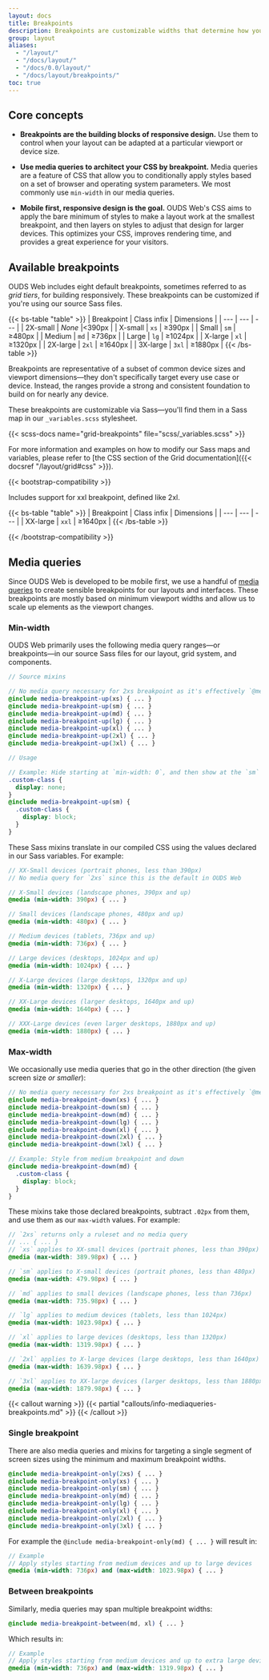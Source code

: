 ```yaml
---
layout: docs
title: Breakpoints
description: Breakpoints are customizable widths that determine how your responsive layout behaves across device or viewport sizes in OUDS Web.
group: layout
aliases:
  - "/layout/"
  - "/docs/layout/"
  - "/docs/0.0/layout/"
  - "/docs/layout/breakpoints/"
toc: true
---
```


## Core concepts

- **Breakpoints are the building blocks of responsive design.** Use them to control when your layout can be adapted at a particular viewport or device size.

- **Use media queries to architect your CSS by breakpoint.** Media queries are a feature of CSS that allow you to conditionally apply styles based on a set of browser and operating system parameters. We most commonly use `min-width` in our media queries.

- **Mobile first, responsive design is the goal.** OUDS Web's CSS aims to apply the bare minimum of styles to make a layout work at the smallest breakpoint, and then layers on styles to adjust that design for larger devices. This optimizes your CSS, improves rendering time, and provides a great experience for your visitors.

## Available breakpoints

OUDS Web includes eight default breakpoints, sometimes referred to as _grid tiers_, for building responsively. These breakpoints can be customized if you're using our source Sass files.

{{< bs-table "table" >}}
| Breakpoint | Class infix | Dimensions |
| --- | --- | --- |
| 2X-small | <em>None</em> |&lt;390px |
| X-small | `xs` | &ge;390px |
| Small | `sm` | &ge;480px |
| Medium | `md` | &ge;736px |
| Large | `lg` | &ge;1024px |
| X-large | `xl` | &ge;1320px |
| 2X-large | `2xl` | &ge;1640px |
| 3X-large | `3xl` | &ge;1880px |
{{< /bs-table >}}

Breakpoints are representative of a subset of common device sizes and viewport dimensions—they don't specifically target every use case or device. Instead, the ranges provide a strong and consistent foundation to build on for nearly any device.

These breakpoints are customizable via Sass—you'll find them in a Sass map in our `_variables.scss` stylesheet.

{{< scss-docs name="grid-breakpoints" file="scss/_variables.scss" >}}

For more information and examples on how to modify our Sass maps and variables, please refer to [the CSS section of the Grid documentation]({{< docsref "/layout/grid#css" >}}).

{{< bootstrap-compatibility >}}

Includes support for xxl breakpoint, defined like 2xl.

{{< bs-table "table" >}}
| Breakpoint | Class infix | Dimensions |
| --- | --- | --- |
| XX-large | `xxl` | &ge;1640px |
{{< /bs-table >}}

{{< /bootstrap-compatibility >}}

## Media queries

Since OUDS Web is developed to be mobile first, we use a handful of [media queries](https://developer.mozilla.org/en-US/docs/Web/CSS/CSS_media_queries/Using_media_queries) to create sensible breakpoints for our layouts and interfaces. These breakpoints are mostly based on minimum viewport widths and allow us to scale up elements as the viewport changes.

### Min-width

OUDS Web primarily uses the following media query ranges—or breakpoints—in our source Sass files for our layout, grid system, and components.

```scss
// Source mixins

// No media query necessary for 2xs breakpoint as it's effectively `@media (min-width: 0) { ... }`
@include media-breakpoint-up(xs) { ... }
@include media-breakpoint-up(sm) { ... }
@include media-breakpoint-up(md) { ... }
@include media-breakpoint-up(lg) { ... }
@include media-breakpoint-up(xl) { ... }
@include media-breakpoint-up(2xl) { ... }
@include media-breakpoint-up(3xl) { ... }

// Usage

// Example: Hide starting at `min-width: 0`, and then show at the `sm` breakpoint
.custom-class {
  display: none;
}
@include media-breakpoint-up(sm) {
  .custom-class {
    display: block;
  }
}
```

These Sass mixins translate in our compiled CSS using the values declared in our Sass variables. For example:

```scss
// XX-Small devices (portrait phones, less than 390px)
// No media query for `2xs` since this is the default in OUDS Web

// X-Small devices (landscape phones, 390px and up)
@media (min-width: 390px) { ... }

// Small devices (landscape phones, 480px and up)
@media (min-width: 480px) { ... }

// Medium devices (tablets, 736px and up)
@media (min-width: 736px) { ... }

// Large devices (desktops, 1024px and up)
@media (min-width: 1024px) { ... }

// X-Large devices (large desktops, 1320px and up)
@media (min-width: 1320px) { ... }

// XX-Large devices (larger desktops, 1640px and up)
@media (min-width: 1640px) { ... }

// XXX-Large devices (even larger desktops, 1880px and up)
@media (min-width: 1880px) { ... }
```

### Max-width

We occasionally use media queries that go in the other direction (the given screen size _or smaller_):

```scss
// No media query necessary for 2xs breakpoint as it's effectively `@media (max-width: 0) { ... }`
@include media-breakpoint-down(xs) { ... }
@include media-breakpoint-down(sm) { ... }
@include media-breakpoint-down(md) { ... }
@include media-breakpoint-down(lg) { ... }
@include media-breakpoint-down(xl) { ... }
@include media-breakpoint-down(2xl) { ... }
@include media-breakpoint-down(3xl) { ... }

// Example: Style from medium breakpoint and down
@include media-breakpoint-down(md) {
  .custom-class {
    display: block;
  }
}
```

These mixins take those declared breakpoints, subtract `.02px` from them, and use them as our `max-width` values. For example:

```scss
// `2xs` returns only a ruleset and no media query
// ... { ... }
// `xs` applies to XX-small devices (portrait phones, less than 390px)
@media (max-width: 389.98px) { ... }

// `sm` applies to X-small devices (portrait phones, less than 480px)
@media (max-width: 479.98px) { ... }

// `md` applies to small devices (landscape phones, less than 736px)
@media (max-width: 735.98px) { ... }

// `lg` applies to medium devices (tablets, less than 1024px)
@media (max-width: 1023.98px) { ... }

// `xl` applies to large devices (desktops, less than 1320px)
@media (max-width: 1319.98px) { ... }

// `2xl` applies to X-large devices (large desktops, less than 1640px)
@media (max-width: 1639.98px) { ... }

// `3xl` applies to XX-large devices (larger desktops, less than 1880px)
@media (max-width: 1879.98px) { ... }
```

{{< callout warning >}}
{{< partial "callouts/info-mediaqueries-breakpoints.md" >}}
{{< /callout >}}

### Single breakpoint

There are also media queries and mixins for targeting a single segment of screen sizes using the minimum and maximum breakpoint widths.

```scss
@include media-breakpoint-only(2xs) { ... }
@include media-breakpoint-only(xs) { ... }
@include media-breakpoint-only(sm) { ... }
@include media-breakpoint-only(md) { ... }
@include media-breakpoint-only(lg) { ... }
@include media-breakpoint-only(xl) { ... }
@include media-breakpoint-only(2xl) { ... }
@include media-breakpoint-only(3xl) { ... }
```

For example the `@include media-breakpoint-only(md) { ... }` will result in:

```scss
// Example
// Apply styles starting from medium devices and up to large devices
@media (min-width: 736px) and (max-width: 1023.98px) { ... }
```

### Between breakpoints

Similarly, media queries may span multiple breakpoint widths:

```scss
@include media-breakpoint-between(md, xl) { ... }
```

Which results in:

```scss
// Example
// Apply styles starting from medium devices and up to extra large devices
@media (min-width: 736px) and (max-width: 1319.98px) { ... }
```
